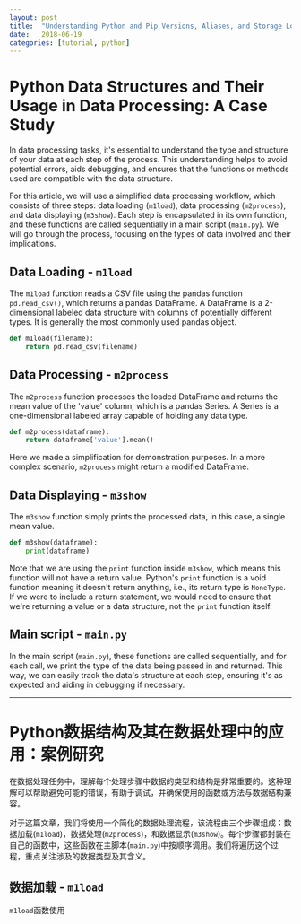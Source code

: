 ```yaml
---
layout: post
title:  "Understanding Python and Pip Versions, Aliases, and Storage Locations"
date:   2018-06-19
categories: [tutorial, python]
---
```


# Python Data Structures and Their Usage in Data Processing: A Case Study

In data processing tasks, it's essential to understand the type and structure of your data at each step of the process. This understanding helps to avoid potential errors, aids debugging, and ensures that the functions or methods used are compatible with the data structure.

For this article, we will use a simplified data processing workflow, which consists of three steps: data loading (`m1load`), data processing (`m2process`), and data displaying (`m3show`). Each step is encapsulated in its own function, and these functions are called sequentially in a main script (`main.py`). We will go through the process, focusing on the types of data involved and their implications.

## Data Loading - `m1load`

The `m1load` function reads a CSV file using the pandas function `pd.read_csv()`, which returns a pandas DataFrame. A DataFrame is a 2-dimensional labeled data structure with columns of potentially different types. It is generally the most commonly used pandas object. 

```python
def m1load(filename):
    return pd.read_csv(filename)
```

## Data Processing - `m2process`

The `m2process` function processes the loaded DataFrame and returns the mean value of the 'value' column, which is a pandas Series. A Series is a one-dimensional labeled array capable of holding any data type. 

```python
def m2process(dataframe):
    return dataframe['value'].mean()
```

Here we made a simplification for demonstration purposes. In a more complex scenario, `m2process` might return a modified DataFrame.

## Data Displaying - `m3show`

The `m3show` function simply prints the processed data, in this case, a single mean value.

```python
def m3show(dataframe):
    print(dataframe)
```

Note that we are using the `print` function inside `m3show`, which means this function will not have a return value. Python's `print` function is a void function meaning it doesn't return anything, i.e., its return type is `NoneType`. If we were to include a return statement, we would need to ensure that we're returning a value or a data structure, not the `print` function itself.

## Main script - `main.py`

In the main script (`main.py`), these functions are called sequentially, and for each call, we print the type of the data being passed in and returned. This way, we can easily track the data's structure at each step, ensuring it's as expected and aiding in debugging if necessary.

---

# Python数据结构及其在数据处理中的应用：案例研究

在数据处理任务中，理解每个处理步骤中数据的类型和结构是非常重要的。这种理解可以帮助避免可能的错误，有助于调试，并确保使用的函数或方法与数据结构兼容。

对于这篇文章，我们将使用一个简化的数据处理流程，该流程由三个步骤组成：数据加载(`m1load`)，数据处理(`m2process`)，和数据显示(`m3show`)。每个步骤都封装在自己的函数中，这些函数在主脚本(`main.py`)中按顺序调用。我们将遍历这个过程，重点关注涉及的数据类型及其含义。

## 数据加载 - `m1load`

`m1load`函数使用